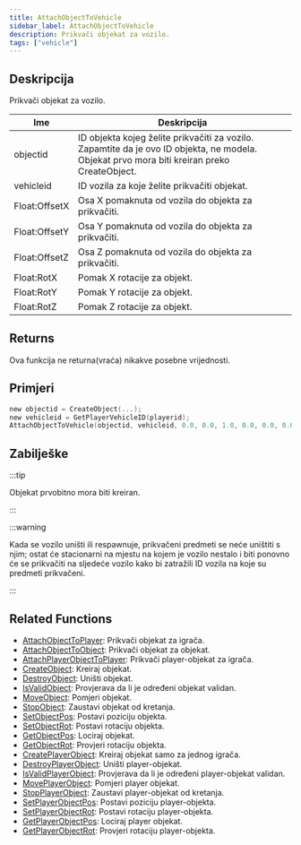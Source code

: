 ```yaml
---
title: AttachObjectToVehicle
sidebar_label: AttachObjectToVehicle
description: Prikvači objekat za vozilo.
tags: ["vehicle"]
---
```


## Deskripcija

Prikvači objekat za vozilo.

| Ime           | Deskripcija                                                                                                                                   |
| ------------- | --------------------------------------------------------------------------------------------------------------------------------------------- |
| objectid      | ID objekta kojeg želite prikvačiti za vozilo. Zapamtite da je ovo ID objekta, ne modela. Objekat prvo mora biti kreiran preko CreateObject.   |
| vehicleid     | ID vozila za koje želite prikvačiti objekat.                                                                                                  |
| Float:OffsetX | Osa X pomaknuta od vozila do objekta za prikvačiti.                                                                                           |
| Float:OffsetY | Osa Y pomaknuta od vozila do objekta za prikvačiti.                                                                                           |
| Float:OffsetZ | Osa Z pomaknuta od vozila do objekta za prikvačiti.                                                                                           |
| Float:RotX    | Pomak X rotacije za objekt.                                                                                                                   |
| Float:RotY    | Pomak Y rotacije za objekt.                                                                                                                   |
| Float:RotZ    | Pomak Z rotacije za objekt.                                                                                                                   |

## Returns

Ova funkcija ne returna(vraća) nikakve posebne vrijednosti.

## Primjeri

```c
new objectid = CreateObject(...);
new vehicleid = GetPlayerVehicleID(playerid);
AttachObjectToVehicle(objectid, vehicleid, 0.0, 0.0, 1.0, 0.0, 0.0, 0.0);
```

## Zabilješke

:::tip

Objekat prvobitno mora biti kreiran.

:::

:::warning

Kada se vozilo uništi ili respawnuje, prikvačeni predmeti se neće uništiti s njim; ostat će stacionarni na mjestu na kojem je vozilo nestalo i biti ponovno će se prikvačiti na sljedeće vozilo kako bi zatražili ID vozila na koje su predmeti prikvačeni.

:::

## Related Functions

- [AttachObjectToPlayer](AttachObjectToPlayer): Prikvači objekat za igrača.
- [AttachObjectToObject](AttachObjectToObject): Prikvači objekat za objekat.
- [AttachPlayerObjectToPlayer](AttachPlayerObjectToPlayer): Prikvači player-objekat za igrača.
- [CreateObject](CreateObject): Kreiraj objekat.
- [DestroyObject](DestroyObject): Uništi objekat.
- [IsValidObject](IsValidObject): Provjerava da li je određeni objekat validan.
- [MoveObject](MoveObject): Pomjeri objekat.
- [StopObject](StopObject): Zaustavi objekat od kretanja.
- [SetObjectPos](SetObjectPos): Postavi poziciju objekta.
- [SetObjectRot](SetObjectRot): Postavi rotaciju objekta.
- [GetObjectPos](GetObjectPos): Lociraj objekat.
- [GetObjectRot](GetObjectRot): Provjeri rotaciju objekta.
- [CreatePlayerObject](CreatePlayerObject): Kreiraj objekat samo za jednog igrača.
- [DestroyPlayerObject](DestroyPlayerObject): Uništi player-objekat.
- [IsValidPlayerObject](IsValidPlayerObject): Provjerava da li je određeni player-objekat validan.
- [MovePlayerObject](MovePlayerObject): Pomjeri player objekat.
- [StopPlayerObject](StopPlayerObject): Zaustavi player-objekat od kretanja.
- [SetPlayerObjectPos](SetPlayerObjectPos): Postavi poziciju player-objekta.
- [SetPlayerObjectRot](SetPlayerObjectRot): Postavi rotaciju player-objekta.
- [GetPlayerObjectPos](GetPlayerObjectPos): Lociraj player objekat.
- [GetPlayerObjectRot](GetPlayerObjectRot): Provjeri rotaciju player-objekta.
